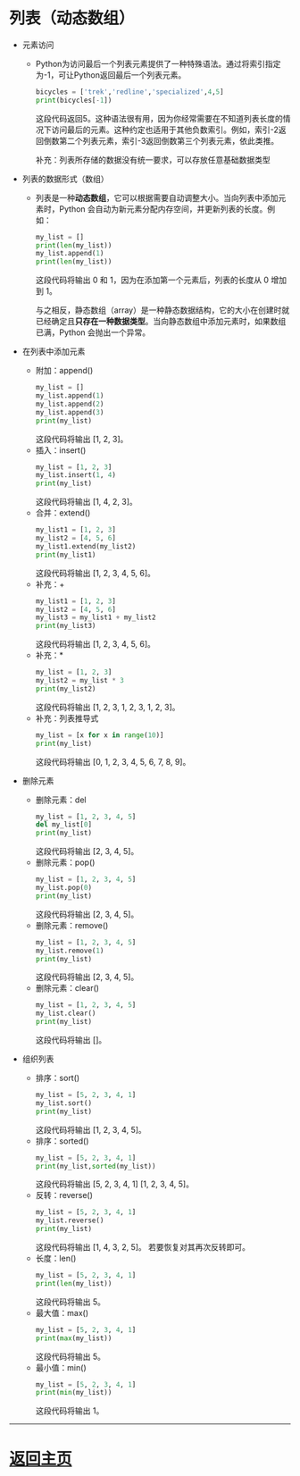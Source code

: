 列表（动态数组）
===
-   元素访问
    -   Python为访问最后一个列表元素提供了一种特殊语法。通过将索引指定为-1，可让Python返回最后一个列表元素。
        ``` python
        bicycles = ['trek','redline','specialized',4,5]
        print(bicycles[-1])
        ```
        这段代码返回5。这种语法很有用，因为你经常需要在不知道列表长度的情况下访问最后的元素。这种约定也适用于其他负数索引。例如，索引-2返回倒数第二个列表元素，索引-3返回倒数第三个列表元素，依此类推。

        补充：列表所存储的数据没有统一要求，可以存放任意基础数据类型

-   列表的数据形式（数组）
    -   列表是一种**动态数组**，它可以根据需要自动调整大小。当向列表中添加元素时，Python 会自动为新元素分配内存空间，并更新列表的长度。例如：
        ```python
        my_list = []
        print(len(my_list))  
        my_list.append(1)
        print(len(my_list))
        ```
        这段代码将输出 0 和 1，因为在添加第一个元素后，列表的长度从 0 增加到 1。

        与之相反，静态数组（array）是一种静态数据结构，它的大小在创建时就已经确定且**只存在一种数据类型**。当向静态数组中添加元素时，如果数组已满，Python 会抛出一个异常。
-   在列表中添加元素
    -   附加：append()
        ```python
        my_list = []
        my_list.append(1)
        my_list.append(2)
        my_list.append(3)
        print(my_list)
        ```
        这段代码将输出 [1, 2, 3]。
    -   插入：insert()
        ```python
        my_list = [1, 2, 3]
        my_list.insert(1, 4)
        print(my_list)
        ```
        这段代码将输出 [1, 4, 2, 3]。
    -   合并：extend()
        ```python
        my_list1 = [1, 2, 3]
        my_list2 = [4, 5, 6]
        my_list1.extend(my_list2)
        print(my_list1)
        ```
        这段代码将输出 [1, 2, 3, 4, 5, 6]。
    -   补充：+
        ```python
        my_list1 = [1, 2, 3]
        my_list2 = [4, 5, 6]
        my_list3 = my_list1 + my_list2
        print(my_list3)
        ```
        这段代码将输出 [1, 2, 3, 4, 5, 6]。
    -   补充：*
        ```python
        my_list = [1, 2, 3]
        my_list2 = my_list * 3
        print(my_list2)
        ```
        这段代码将输出 [1, 2, 3, 1, 2, 3, 1, 2, 3]。
    -   补充：列表推导式
        ```python
        my_list = [x for x in range(10)]
        print(my_list)
        ```
        这段代码将输出 [0, 1, 2, 3, 4, 5, 6, 7, 8, 9]。
-   删除元素
    -   删除元素：del
        ```python
        my_list = [1, 2, 3, 4, 5]
        del my_list[0]
        print(my_list)
        ```
        这段代码将输出 [2, 3, 4, 5]。
    -   删除元素：pop()
        ```python
        my_list = [1, 2, 3, 4, 5]
        my_list.pop(0)
        print(my_list)
        ```
        这段代码将输出 [2, 3, 4, 5]。
    -   删除元素：remove()
        ```python
        my_list = [1, 2, 3, 4, 5]
        my_list.remove(1)
        print(my_list)
        ```
        这段代码将输出 [2, 3, 4, 5]。
    -   删除元素：clear()
        ```python
        my_list = [1, 2, 3, 4, 5]
        my_list.clear()
        print(my_list)
        ```
        这段代码将输出 []。
-   组织列表
    -   排序：sort()
        ```python
        my_list = [5, 2, 3, 4, 1]
        my_list.sort()
        print(my_list)
        ```
        这段代码将输出 [1, 2, 3, 4, 5]。
    -   排序：sorted()
        ```python
        my_list = [5, 2, 3, 4, 1]
        print(my_list,sorted(my_list))
        ```
        这段代码将输出 [5, 2, 3, 4, 1] [1, 2, 3, 4, 5]。
    -   反转：reverse()
        ```python
        my_list = [5, 2, 3, 4, 1]
        my_list.reverse()
        print(my_list)
        ```
        这段代码将输出 [1, 4, 3, 2, 5]。
        若要恢复对其再次反转即可。
    -   长度：len()
        ```python
        my_list = [5, 2, 3, 4, 1]
        print(len(my_list))
        ```
        这段代码将输出 5。
    -   最大值：max()
        ```python
        my_list = [5, 2, 3, 4, 1]
        print(max(my_list))
        ```
        这段代码将输出 5。
    -   最小值：min()
        ```python
        my_list = [5, 2, 3, 4, 1]
        print(min(my_list))
        ```
        这段代码将输出 1。

---
[返回主页](README.md)
===

